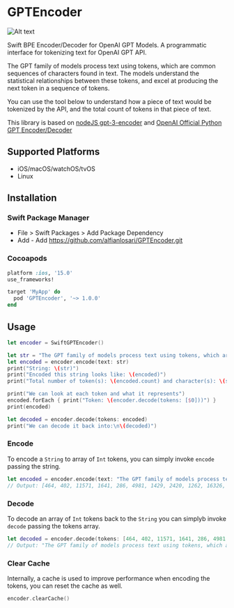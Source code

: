 # GPTEncoder

![Alt text](https://imagizer.imageshack.com/v2/640x480q70/922/a8ueTO.png "image")

Swift BPE Encoder/Decoder for OpenAI GPT Models. A programmatic interface for tokenizing text for OpenAI GPT API.

The GPT family of models process text using tokens, which are common sequences of characters found in text. The models understand the statistical relationships between these tokens, and excel at producing the next token in a sequence of tokens.

You can use the tool below to understand how a piece of text would be tokenized by the API, and the total count of tokens in that piece of text.

This library is based on [nodeJS gpt-3-encoder](https://github.com/latitudegames/GPT-3-Encoder) and [OpenAI Official Python GPT Encoder/Decoder](https://github.com/openai/gpt-2) 

## Supported Platforms

- iOS/macOS/watchOS/tvOS
- Linux

## Installation

### Swift Package Manager
- File > Swift Packages > Add Package Dependency
- Add - Add https://github.com/alfianlosari/GPTEncoder.git

### Cocoapods
```ruby
platform :ios, '15.0'
use_frameworks!

target 'MyApp' do
  pod 'GPTEncoder', '~> 1.0.0'
end
```

## Usage

```swift
let encoder = SwiftGPTEncoder()

let str = "The GPT family of models process text using tokens, which are common sequences of characters found in text."
let encoded = encoder.encode(text: str)
print("String: \(str)")
print("Encoded this string looks like: \(encoded)")
print("Total number of token(s): \(encoded.count) and character(s): \(str.count)")

print("We can look at each token and what it represents")
encoded.forEach { print("Token: \(encoder.decode(tokens: [$0]))") }
print(encoded)

let decoded = encoder.decode(tokens: encoded)
print("We can decode it back into:\n\(decoded)")
```

### Encode

To encode a `String` to array of `Int` tokens, you can simply invoke `encode` passing the string.

```swift
let encoded = encoder.encode(text: "The GPT family of models process text using tokens, which are common sequences of characters found in text.")
// Output: [464, 402, 11571, 1641, 286, 4981, 1429, 2420, 1262, 16326, 11, 543, 389, 2219, 16311, 286, 3435, 1043, 287, 2420, 13]
```

### Decode

To decode an array of `Int` tokens back to the `String` you can simplyb invoke `decode` passing the tokens array.

```swift
let decoded = encoder.decode(tokens: [464, 402, 11571, 1641, 286, 4981, 1429, 2420, 1262, 16326, 11, 543, 389, 2219, 16311, 286, 3435, 1043, 287, 2420, 13])
// Output: "The GPT family of models process text using tokens, which are common sequences of characters found in text."
```

### Clear Cache

Internally, a cache is used to improve performance when encoding the tokens, you can reset the cache as well.

```swift
encoder.clearCache()
``` 


